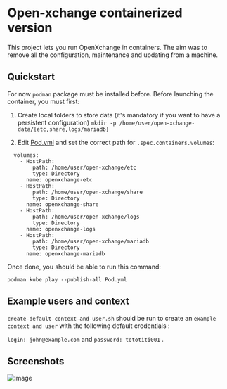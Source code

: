 # Open-xchange containerized version

This project lets you run OpenXchange in containers. The aim was to remove all the configuration, maintenance and updating from a machine.

## Quickstart

For now `podman`  package must be installed before.
Before launching the container, you must first:
 1. Create local folders to store data (it's mandatory if you want to have a persistent configuration)
    `mkdir -p /home/user/open-xchange-data/{etc,share,logs/mariadb}`

 2. Edit [Pod.yml](Pod.yml) and set the correct path for `.spec.containers.volumes`:
```
  volumes:
    - HostPath:
        path: /home/user/open-xchange/etc
        type: Directory
      name: openxchange-etc
    - HostPath:
        path: /home/user/open-xchange/share
        type: Directory
      name: openxchange-share
    - HostPath:
        path: /home/user/open-xchange/logs
        type: Directory
      name: openxchange-logs
    - HostPath:
        path: /home/user/open-xchange/mariadb
        type: Directory
      name: openxchange-mariadb
```

Once done, you should be able to run this command: 

```
podman kube play --publish-all Pod.yml
```

## Example users and context

`create-default-context-and-user.sh` should be run to create an `example context and user` with the following default credentials :

`login: john@example.com` and `password: tototiti001` .


## Screenshots
![image](https://github.com/jamesregis/open-xchange/assets/31738740/80bbf7c8-87d3-4b7b-a4e6-44b4c6d2cf09)


